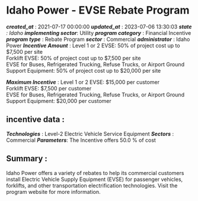 # Idaho Power - EVSE Rebate Program 
 ***created_at*** : 2021-07-17 00:00:00 
 ***updated_at*** : 2023-07-06 13:30:03 
 ***state** : Idaho 
 **implementing sector***: Utility 
 ***program category*** : Financial Incentive 
 ***program type*** : Rebate Program 
 ***sector*** : Commercial 
 ***administrator*** : Idaho Power 
 ***Incentive Amount*** : Level 1 or 2 EVSE: 50% of project cost up to $7,500 per site  
Forklift EVSE: 50% of project cost up to $7,500 per site  
EVSE for Buses, Refrigerated Trucking, Refuse Trucks, or Airport Ground
Support Equipment: 50% of project cost up to $20,000 per site

 
 ***Maximum Incentive*** : Level 1 or 2 EVSE: $15,000 per customer  
Forklift EVSE: $7,500 per customer  
EVSE for Buses, Refrigerated Trucking, Refuse Trucks, or Airport Ground
Support Equipment: $20,000 per customer

 
 ## incentive data : 
 ***Technologies*** : Level-2 Electric Vehicle Service Equipment 
 ***Sectors*** : Commercial 
 ***Parameters***: The Incentive offers 50.0 % of cost 
 
 ## Summary : 
 Idaho Power offers a variety of rebates to help its commercial customers
install Electric Vehicle Supply Equipment (EVSE) for passenger vehicles,
forklifts, and other transportation electrification technologies. Visit the
program website for more information.

 
 